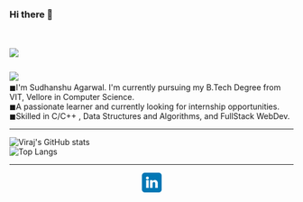 ### Hi there 👋

<!--
**SudhanshuAgarwal786/SudhanshuAgarwal786** is a ✨ _special_ ✨ repository because its `README.md` (this file) appears on your GitHub profile.

Here are some ideas to get you started:

- 🔭 I’m currently working on ...
- 🌱 I’m currently learning ...
- 👯 I’m looking to collaborate on ...
- 🤔 I’m looking for help with ...
- 💬 Ask me about ...
- 📫 How to reach me: ...
- 😄 Pronouns: ...
- ⚡ Fun fact: ...
-->
# <img src="https://tenor.com/view/baby-yoda-so-cute-the-mandalorian-hello-hi-gif-16772776.gif" width="100">
![](https://komarev.com/ghpvc/?username=SudhanshuAgarwal786&color=47ccb3) 
<BR/>◼I'm Sudhanshu Agarwal. I'm currently pursuing my B.Tech Degree from VIT, Vellore in Computer Science. 
<BR/>◼A passionate learner and currently looking for internship opportunities.
<BR/>◼Skilled in C/C++ , Data Structures and Algorithms, and FullStack WebDev.<hr>

![Viraj's GitHub stats](https://github-readme-stats.vercel.app/api?username=SudhanshuAgarwal786&hide=stars,issues)<br/>
![Top Langs](https://github-readme-stats.vercel.app/api/top-langs/?username=SudhanshuAgarwal786)
<hr><p align = "center">
<a href = https://www.linkedin.com/in/viraj-gupta/ target='blank'> <img src=https://github.com/edent/SuperTinyIcons/blob/master/images/svg/linkedin.svg height='35' weight='35'/></a>
